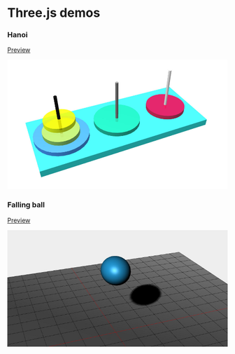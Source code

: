 # Three.js demos

### Hanoi
[Preview](http://zhang2333.github.io/js-playthings/threejs/hanoi.html)

![](https://raw.githubusercontent.com/zhang2333/js-playthings/gh-pages/threejs/screenshots/hanoi.jpg)

### Falling ball
[Preview](http://zhang2333.github.io/js-playthings/threejs/falling-ball.html)

![](https://raw.githubusercontent.com/zhang2333/js-playthings/gh-pages/threejs/screenshots/falling-ball.jpg)
